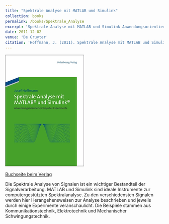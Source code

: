 ```yaml
---
title: "Spektrale Analyse mit MATLAB und Simulink"
collection: books
permalink: /books/Spektrale_Analyse
excerpt: 'Spektrale Analyse mit MATLAB und Simulink Anwendungsorientierte Computer-Experimente'
date: 2011-12-02
venue: 'De Gruyter'
citation: 'Hoffmann, J. (2011). Spektrale Analyse mit MATLAB und Simulink: Anwendungsorientierte Computer-Experimente. Germany: De Gruyter.'
---
```


![Book cover](/images/books/2011-12-02-Spektrale_Analyse_mit_MATLAB_und_Simulink.png)

[Buchseite beim Verlag](https://www.degruyter.com/view/title/317216)

Die Spektrale Analyse von Signalen ist ein wichtiger Bestandteil der Signalverarbeitung. MATLAB und Simulink sind ideale
Instrumente zur computergestützten Spektralanalyse. Zu den verschiedensten Signalen werden hier Herangehensweisen zur 
Analyse beschrieben und jeweils durch einige Experimente veranschaulicht. Die Beispiele stammen aus 
Kommunikationstechnik, Elektrotechnik und Mechanischer Schwingungstechnik.
